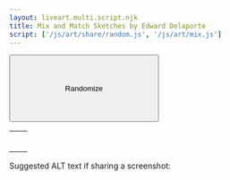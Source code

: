 ```yaml
---
layout: liveart.multi.script.njk
title: Mix and Match Sketches by Edward Delaporte
script: ['/js/art/share/random.js', '/js/art/mix.js']
---
```


<script defer>
  updateMix();
</script>

<button 
  style="width: 20em; height: 9em;" onClick="random_me()">Randomize</button>

| | | 
|-|-|
| <img id=imgTop11 /> | <img id=imgTop12 /> | |
| <img id=imgBottom11 /> | <img id=imgBottom12 />  |
| <img id=imgTop21 /> | <img id=imgTop22 /> | |
| <img id=imgBottom21 /> | <img id=imgBottom22 />  |
| <img id=imgTop31 /> | <img id=imgTop32 /> | |
| <img id=imgBottom31 /> | <img id=imgBottom32 />  |

<p>Suggested ALT text if sharing a screenshot:</p>
<pre id=altTextSummary></pre>